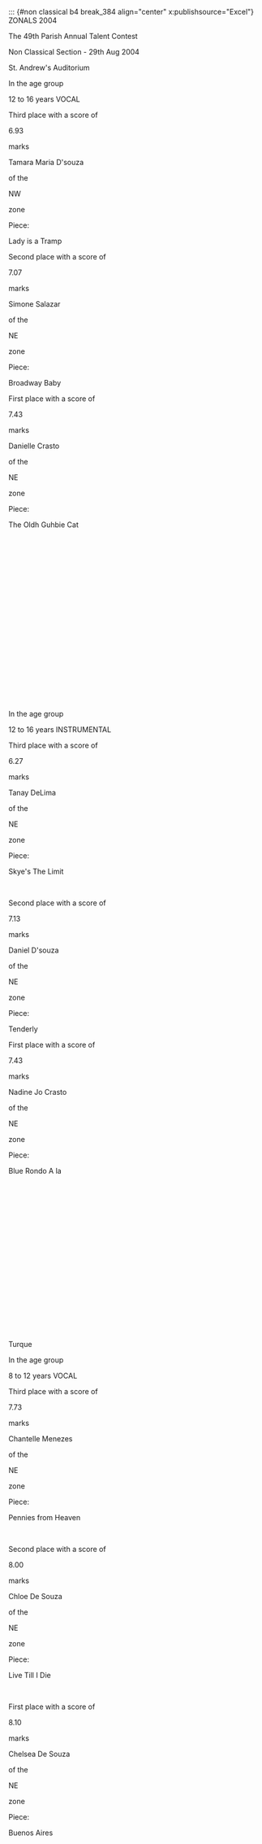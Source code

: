 ::: {#non classical b4 break_384 align="center" x:publishsource="Excel"}
ZONALS 2004

The 49th Parish Annual Talent Contest

Non Classical Section - 29th Aug 2004

St. Andrew\'s Auditorium

In the age group

12 to 16 years VOCAL

Third place with a score of

6.93

marks

Tamara Maria D\'souza

of the

NW

zone

Piece:

Lady is a Tramp

Second place with a score of

7.07

marks

Simone Salazar

of the

NE

zone

Piece:

Broadway Baby

First place with a score of

7.43

marks

Danielle Crasto

of the

NE

zone

Piece:

The Oldh Guhbie Cat

 

 

 

 

 

 

 

 

 

 

 

In the age group

12 to 16 years INSTRUMENTAL

Third place with a score of

6.27

marks

Tanay DeLima

of the

NE

zone

Piece:

Skye\'s The Limit

 

Second place with a score of

7.13

marks

Daniel D\'souza

of the

NE

zone

Piece:

Tenderly

First place with a score of

7.43

marks

Nadine Jo Crasto

of the

NE

zone

Piece:

Blue Rondo A la

 

 

 

 

 

 

 

 

 

 

Turque

In the age group

8 to 12 years VOCAL

Third place with a score of

7.73

marks

Chantelle Menezes

of the

NE

zone

Piece:

Pennies from Heaven

 

Second place with a score of

8.00

marks

Chloe De Souza

of the

NE

zone

Piece:

Live Till I Die

 

First place with a score of

8.10

marks

Chelsea De Souza

of the

NE

zone

Piece:

Buenos Aires

 

 

 

 

 

 

 

 

 

 

 

In the age group

8 to 12 years INSTRUMENTAL

Third place with a score of

7.10

marks

Karishma D\'lima

of the

NW

zone

Piece:

What\'s New

Second place with a score of

7.57

marks

Chloe De Souza

of the

NE

zone

Piece:

Tico - Tico

First place with a score of

8.23

marks

Chelsea De Souza

of the

NE

zone

Piece:

La Fiesta

 

 

 

 

 

 

 

 

 

 

 

In the age group

16 to 20 years VOCAL

Third place with a score of

6.83

marks

Shannon Donald

of the

NW

zone

Piece:

The Winner

 

 

Third place with a score of

6.83

marks

Shawna D\'Silva

of the

SE

zone

Piece:

Blue Skies

 

Second place with a score of

7.10

marks

Nicole Ann Pereira

of the

NW

zone

Piece:

Copernicus

First place with a score of

7.83

marks

Lara Pinto

of the

SW

zone

Piece:

I\'ve got the world on

a string

 

 

 

 

 

 

 

 

 

 

 

In the age group

16 to 20 years INSTRUMENTAL

Third place with a score of

6.70

marks

Lorraine Rodrigues

of the

NE

zone

Piece:

Love Story

Second place with a score of

7.33

marks

Amanda Soares

of the

NW

zone

Piece:

Blue Rondo

[     ]{style="mso-spacerun: yes"}A La Turque

First place with a score of

7.80

marks

Noel Curtis

of the

NE

zone

Piece:

Tango

 

 

 

 

 

 

 

 

 

 

 

In the age group

Above 20 years VOCAL

Third place with a score of

6.70

marks

Roland Gonzalves

of the

NE

zone

Piece:

My Prayer

Second place with a score of

6.83

marks

Warren D\'Silva

of the

SE

zone

Piece:

My way

First place with a score of

7.33

marks

Sabina Lama

of the

NE

zone

Piece:

White Flag

 

 

 

 

 

 

 

 

 

 

 

In the age group

Above 20 years INSTRUMENTAL

Third place with a score of

4.67

marks

Michael D\'Souza

of the

SE

zone

Piece:

The Girl th[at ]{style="display:
  none"}

[              ]{style="mso-spacerun: yes"}I knew somewhere

Second place with a score of

6.17

marks

Dielle Braganza

of the

NE

zone

Piece:

Ain\'t Misbehaving

First place with a score of

6.33

marks

Simone Reis

of the

SW

zone

Piece:

5 Finger Boogie

 

 

 

 

 

 

 

 

 

 

 

In the category

QUARTET

[       ]{style="mso-spacerun: yes"}Third place with a score of

4.67

marks

Trevor, Ivo,Tolentino,Christopher

of the

SW

zone

Piece:

7 Bridges Road,

[ ]{style="mso-spacerun: yes"}I can see clearly now

[       ]{style="mso-spacerun: yes"}Second place with a score of

5.83

marks

Bradely , Stafford,Rhys, Rohan

of the

NW

zone

Piece:

Yesterday

[       ]{style="mso-spacerun: yes"}Second place with a score of

5.83

marks

Rose,Raynah,Sherry, Corette

of the

NE

zone

Piece:

Facinating rythmn,

Body and Soul

I\'m in the mood for lov[e]{style="display:none"}

[      ]{style="mso-spacerun: yes"}First place with a score of

5.9

marks

Blossom Furtado, Mirelle Drego

of the

SW

zone

Piece:

Phoebes Medley, Lat[her]{style="display:none"}

Lara Pinto, Simone Reis

Rinse repeat, smelly cat,

The cow in the Meadow,

Grandma, Friends theme song

[      ]{style="mso-spacerun: yes"}First place with a score of

5.9

marks

Anisha , Shannon Nicole Sherna

of the

NW

zone

Piece:

Just Made up

 

 

 

 

 

 

 

 

 

 

 

In the category

Duets

Third place with a score of

7.43

marks

Shawna D\'Silva,Errol D\'silva

of the

SE

zone

Piece:

Dare The Moon

Second place with a score of

7.47

marks

Trevor Furtado, Ivo Dcruz

of the

SW

zone

Piece:

Hound Dog

First place with a score of

7.57

marks

Blossom Furtado, Lara Pinto

of the

SW

zone

Piece:

One Note Samba

 

 

 

 

 

 

 

 

 

 

 

THE CYRIL D'SOUZA CHALLENGE SHIELD FOR THE BEST VOCALIST BELOW 16 YRS IS
AWARDED TO

Chole De Souza

 

OF THE

NE

ZONE with a score of

8.63

(in theClassical

Section)

Runner Up:

Shasha D\'lima

 

of the

NW

Zone with a score of

8:13

(in theClassical

Section)

 

 

 

 

 

 

 

 

 

 

 

THE S. VENKATARAMAN CHALLENGE TROPHY FOR THE[ 
]{style="mso-spacerun: yes"}BEST INSTRUMENTALIST BELOW 16 YRS

IS AWARDED TO

Chelsea Desouza

OF THE

North[  ]{style="mso-spacerun: yes"}East

ZONE with a score of

8.53

(in theClassical Section)

Runner Up:

Chelsea Desouza

of the

NE

Zone[                         ]{style="mso-spacerun:
  yes"}with a score of

8:23

(in the Non Classical Section)

Third Place: Nandine Jo Crasto of the NE Zone with a score[ 
]{style="mso-spacerun: yes"}of 7.50 (Classical Section)

 

 

 

 

 

 

 

 

 

 

 

The scores for the

NON CLASSICAL TROPHY

Fourth place with a score of

34.94

marks,

the

 

South East

 

zone

Third place with a score of

45.9

marks,

the

 

South West

 

zone

Second place with a score of

51.64

marks,

the

 

North West

 

zone

and the VERY REV.JONATHAN DIAS SHIELD for the WINNING ZONE in the NON

CLASSICAL MUSIC section of the individual contest is awarded to the

the

North East

 

Zone

[                             ]{style="mso-spacerun:
  yes"}with the score

58

marks

 

 

 

 

 

 

 

 

 

 

 

THE[  ]{style="mso-spacerun: yes"}VERY REV. NEREUS RODRIGUES SHIELD FOR
THE ZONE WITH THE HIGHEST AGGREGATE IN

[ ]{style="mso-spacerun: yes"}THE MUSICAL SECTIONS IS AWARDED TO

NE

Zone

[           ]{style="mso-spacerun:
  yes"}with the score

279.94

marks.

 

 

 

 

 

 

 

 

 

 

 

THE MAY AND[  ]{style="mso-spacerun: yes"}MELVILLE RODRIGUES STAR TROPHY
FOR THE HIGHEST NUMBER OF WINNERS

IN THE CLASSICAL AND NON CLASSICAL MUSIC SECTIONS IS AWARDED TO THE

Zone

North East

 

[           ]{style="mso-spacerun: yes"}with the score

106

marks.

 

 

 

 

 

 

 

 

 

 

 

The scores[  ]{style="mso-spacerun: yes"}so far for the

CHAMPIONSHIP TROPHY

Fourth place with a score of

175.74

marks,

the

South East

zone

Third place with a score of

240.15

marks,

the

South West

zone

Second place with a score of

246.43

marks,

the

North West

zone

First place with a score of

279.94

marks,

the

North East

zone

 

 

 

 

 

 

 

 

 

 

 
:::
